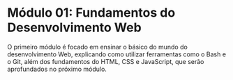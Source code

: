 # Módulo 01: Fundamentos do Desenvolvimento Web

O primeiro módulo é focado em ensinar o básico do mundo do desenvolvimento Web, explicando como utilizar ferramentas como o Bash e o Git, além dos fundamentos do HTML, CSS e JavaScript, que serão aprofundados no próximo módulo.
